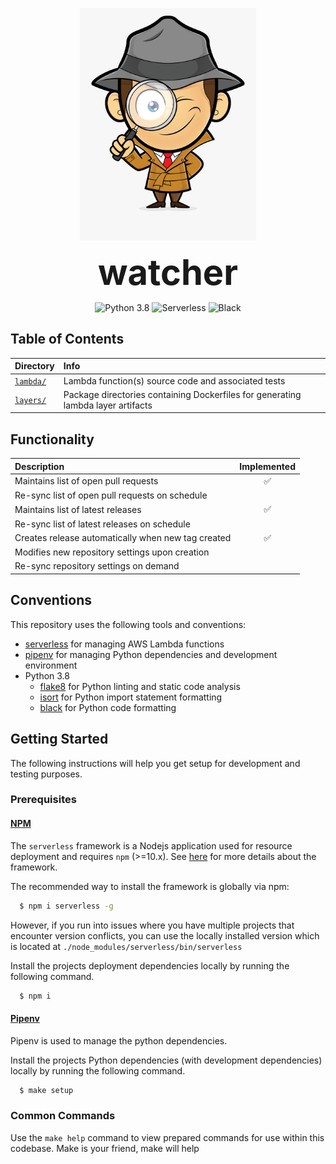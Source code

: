 <p align="center">
  <img src="watcher.png" alt="watcher" height="372px">
</p>
<h1 style="font-size: 56px; margin: 0; padding: 0;" align="center">
  watcher
</h1>
<p align="center">
  <img src="https://img.shields.io/badge/python-3.8-blue.svg" alt="Python 3.8">
  <img src="http://public.serverless.com/badges/v3.svg" alt="Serverless">
  <img src="https://img.shields.io/badge/code%20style-black-000000.svg" alt="Black">
</p>

## Table of Contents

| Directory | Info |
|:----------|:-----|
| [`lambda/`](../lambdas) | Lambda function(s) source code and associated tests |
| [`layers/`](../layers) | Package directories containing Dockerfiles for generating lambda layer artifacts |

## Functionality

| Description | Implemented |
|:------------| :---------: |
| Maintains list of open pull requests | ✅ |
| Re-sync list of open pull requests on schedule | |
| Maintains list of latest releases | ✅ |
| Re-sync list of latest releases on schedule | |
| Creates release automatically when new tag created | ✅ |
| Modifies new repository settings upon creation | |
| Re-sync repository settings on demand | |

## Conventions

This repository uses the following tools and conventions:

- [serverless](https://serverless.com/) for managing AWS Lambda functions
- [pipenv](https://github.com/pypa/pipenv) for managing Python dependencies and development environment
- Python 3.8
  - [flake8](https://github.com/PyCQA/flake8) for Python linting and static code analysis
  - [isort](https://github.com/timothycrosley/isort) for Python import statement formatting
  - [black](https://github.com/ambv/black) for Python code formatting

## Getting Started

The following instructions will help you get setup for development and testing purposes.

### Prerequisites

#### [NPM](https://github.com/npm/cli)

The `serverless` framework is a Nodejs application used for resource deployment and requires `npm` (>=10.x). See [here](https://serverless.com/framework/docs/providers/aws/guide/quick-start/) for more details about the framework.

The recommended way to install the framework is globally via npm:

```bash
  $ npm i serverless -g
```

However, if you run into issues where you have multiple projects that encounter version conflicts, you can use the locally installed version which is located at `./node_modules/serverless/bin/serverless`

Install the projects deployment dependencies locally by running the following command.

```bash
  $ npm i
```

#### [Pipenv](https://github.com/pypa/pipenv)

Pipenv is used to manage the python dependencies.

Install the projects Python dependencies (with development dependencies) locally by running the following command.

```bash
  $ make setup
```

### Common Commands

Use the `make help` command to view prepared commands for use within this codebase. Make is your friend, make will help

